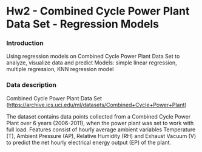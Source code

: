 # Hw2 - Combined Cycle Power Plant Data Set - Regression Models
### Introduction
Using regression models on Combined Cycle Power Plant Data Set to analyze, visualize data and predict
Models: simple linear regression, multiple regression, KNN regression model


### Data description
Combined Cycle Power Plant Data Set (https://archive.ics.uci.edu/ml/datasets/Combined+Cycle+Power+Plant)

The dataset contains data points collected from a Combined Cycle Power Plant over 6 years (2006-2011), when the power plant was set to work with full load. Features consist of hourly average ambient variables Temperature (T), Ambient Pressure (AP), Relative Humidity (RH) and Exhaust Vacuum (V) to predict the net hourly electrical energy output (EP) of the plant.
